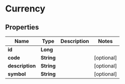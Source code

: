 

# Currency


## Properties

| Name | Type | Description | Notes |
|------------ | ------------- | ------------- | -------------|
|**id** | **Long** |  |  |
|**code** | **String** |  |  [optional] |
|**description** | **String** |  |  [optional] |
|**symbol** | **String** |  |  [optional] |



